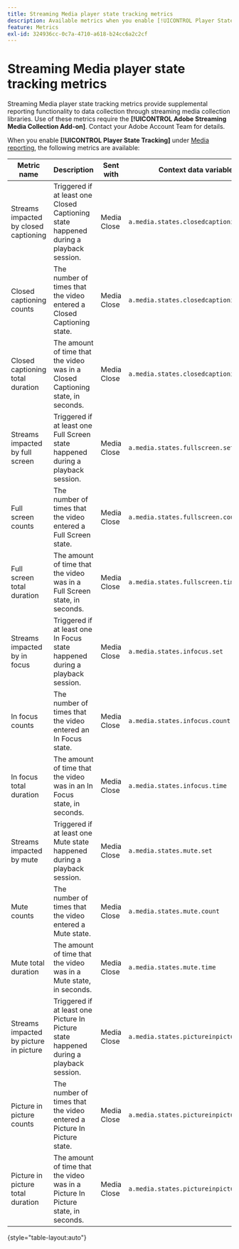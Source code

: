 ```yaml
---
title: Streaming Media player state tracking metrics
description: Available metrics when you enable [!UICONTROL Player State Tracking] for a report suite.
feature: Metrics
exl-id: 324936cc-0c7a-4710-a618-b24cc6a2c2cf
---
```

# Streaming Media player state tracking metrics

Streaming Media player state tracking metrics provide supplemental reporting functionality to data collection through streaming media collection libraries. Use of these metrics require the **[!UICONTROL Adobe Streaming Media Collection Add-on]**. Contact your Adobe Account Team for details.

When you enable **[!UICONTROL Player State Tracking]** under [Media reporting](/help/admin/admin/c-manage-report-suites/c-edit-report-suites/media-management.md), the following metrics are available:

| Metric name | Description | Sent with | Context data variable |
| --- | --- | --- | --- |
| Streams impacted by closed captioning | Triggered if at least one Closed Captioning state happened during a playback session. | Media Close | `a.media.states.closedcaptioning.set` |
| Closed captioning counts | The number of times that the video entered a Closed Captioning state. | Media Close | `a.media.states.closedcaptioning.count` |
| Closed captioning total duration | The amount of time that the video was in a Closed Captioning state, in seconds. | Media Close | `a.media.states.closedcaptioning.time` |
| Streams impacted by full screen | Triggered if at least one Full Screen state happened during a playback session. | Media Close | `a.media.states.fullscreen.set` |
| Full screen counts | The number of times that the video entered a Full Screen state. | Media Close | `a.media.states.fullscreen.count` |
| Full screen total duration | The amount of time that the video was in a Full Screen state, in seconds. | Media Close | `a.media.states.fullscreen.time` |
| Streams impacted by in focus | Triggered if at least one In Focus state happened during a playback session. | Media Close | `a.media.states.infocus.set` |
| In focus counts | The number of times that the video entered an In Focus state. | Media Close | `a.media.states.infocus.count` |
| In focus total duration | The amount of time that the video was in an In Focus state, in seconds. | Media Close | `a.media.states.infocus.time` |
| Streams impacted by mute | Triggered if at least one Mute state happened during a playback session. | Media Close | `a.media.states.mute.set` |
| Mute counts | The number of times that the video entered a Mute state. | Media Close | `a.media.states.mute.count` |
| Mute total duration | The amount of time that the video was in a Mute state, in seconds. | Media Close | `a.media.states.mute.time` |
| Streams impacted by picture in picture | Triggered if at least one Picture In Picture state happened during a playback session. | Media Close | `a.media.states.pictureinpicture.set` |
| Picture in picture counts | The number of times that the video entered a Picture In Picture state. | Media Close | `a.media.states.pictureinpicture.count` |
| Picture in picture total duration | The amount of time that the video was in a Picture In Picture state, in seconds. | Media Close | `a.media.states.pictureinpicture.time` |

{style="table-layout:auto"}
